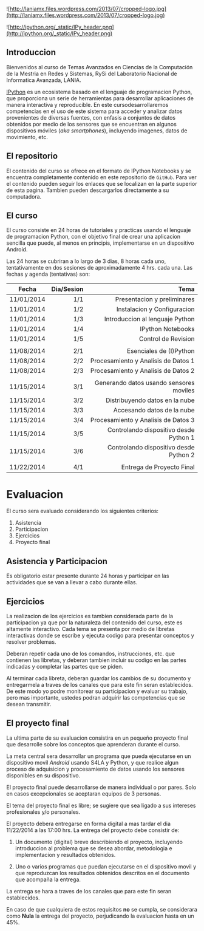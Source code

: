 ![http://laniamx.files.wordpress.com/2013/07/cropped-logo.jpg](http://laniamx.files.wordpress.com/2013/07/cropped-logo.jpg)

![http://ipython.org/_static/IPy_header.png](http://ipython.org/_static/IPy_header.png) 

Introduccion
------------
Bienvenidos al curso de Temas Avanzados en Ciencias de la Computación de la Mestria en Redes y Sistemas, RySi del Laboratorio Nacional de Informatica Avanzada, LANIA.

[IPython](http://ipython.org/) es un ecosistema basado en el lenguaje de programacion Python, que proporciona un serie de herramientas para desarrollar aplicaciones de manera interactiva y reproducible. En este cursodesarrollaremos competencias en el uso de este sistema para acceder y analizar datos provenientes de diversas fuentes, con enfasis a conjuntos de datos obtenidos por medio de los sensores que se encuentran en algunos dispositivos móviles (_aka smartphones_), incluyendo imagenes, datos de movimiento, etc.

El repositorio
---------------
El contenido del curso se ofrece en el formato de IPython Notebooks y se encuentra completamente contenido en este repositorio de `GitHub`. Para ver el contenido pueden seguir los enlaces que se localizan en la parte superior de esta pagina. Tambien pueden descargarlos directamente a su computadora.

El curso
--------
El curso consiste en 24 horas de tutoriales y practicas usando el lenguaje de programacion Python, con el objetivo final de crear una aplicacion sencilla que puede, al menos en principis, implementarse en un dispositivo Android.

Las 24 horas se cubriran a lo largo de 3 dias, 8 horas cada uno, tentativamente en dos sesiones de aproximadamente 4 hrs. cada una. Las fechas y agenda (tentativas) son:

| Fecha   | Dia/Sesion   | Tema |
|:--------:|----:|----:|
|11/01/2014 | 1/1 |Presentacion y preliminares|
|11/01/2014 | 1/2 |Instalacion y Configuracion|
|11/01/2014 | 1/3 |Introduccion al lenguaje Python |
|11/01/2014 | 1/4 |IPython Notebooks |
|11/01/2014 | 1/5 |Control de Revision |
||
|11/08/2014 | 2/1 |Esenciales de (I)Python |
|11/08/2014 | 2/2 |Procesamiento y Analisis de Datos 1 |
|11/08/2014 | 2/3 |Procesamiento y Analisis de Datos 2 |
||
|11/15/2014 | 3/1 |Generando datos usando sensores moviles|
|11/15/2014 | 3/2 |Distribuyendo datos en la nube |
|11/15/2014 | 3/3 |Accesando datos de la nube |
|11/15/2014 | 3/4 |Procesamiento y Analisis de Datos 3|
|11/15/2014 | 3/5 |Controlando dispositivo desde Python 1|
|11/15/2014 | 3/6 |Controlando dispositivo desde Python 2|
||
|11/22/2014 | 4/1 |Entrega de Proyecto Final|

Evaluacion
==========
El curso sera evaluado considerando los siguientes criterios:

1. Asistencia
2. Participacion
3. Ejercicios
4. Proyecto final

## Asistencia y Participacion
Es obligatorio estar presente durante 24 horas y participar en las actividades que se van a llevar a cabo durante ellas.

## Ejercicios
La realizacion de los ejercicios es tambien considerada parte de la participacion ya que por la naturaleza del contenido del curso, este es altamente interactivo. Cada tema se presenta por medio de libretas interactivas donde se escribe y ejecuta codigo para presentar conceptos y resolver problemas. 

Deberan repetir cada uno de los comandos, instrucciones, etc. que contienen las libretas, y deberan tambien incluir su codigo en las partes indicadas y completar las partes que se piden.

Al terminar cada libreta, deberan guardar los cambios de su documento y entregarmela a traves de los canales que para este fin seran establecidos. De este modo yo podre monitorear su participacion y evaluar su trabajo, pero mas importante, ustedes podran adquirir las competencias que se desean transmitir.

## El proyecto final
La ultima parte de su evaluacion consistira en un pequeño proyecto final que desarrolle sobre los conceptos que aprenderan durante el curso.

La meta central sera desarrollar un programa que pueda ejecutarse en un dispositivo movil _Android_ usando S4LA y Python, y que realice algun proceso de adquisicion y procesamiento de datos usando los sensores disponibles en su dispositivo.

El proyecto final puede desarrollarse de manera individual o por pares. Solo en casos excepcionales se aceptaran equipos de 3 personas.

El tema del proyecto final es libre; se sugiere que sea ligado a sus intereses profesionales y/o personales.

El proyecto debera entregarse en forma digital a mas tardar el dia 11/22/2014 a las 17:00 hrs. La entrega del proyecto debe consistir de:

1. Un documento (digital) breve describiendo el proyecto, incluyendo introduccion al problema que se desea abordar, metodologia e implementacion y resultados obtenidos.

2. Uno o varios programas que puedan ejecutarse en el dispositivo movil y que reproduzcan los resultados obtenidos descritos en el documento que acompaña la entrega.

La entrega se hara a traves de los canales que para este fin seran establecidos.

En caso de que cualquiera de estos requisitos **no** se cumpla, se considerara como **Nula** la entrega del proyecto, perjudicando la evaluacion hasta en un 45%.
